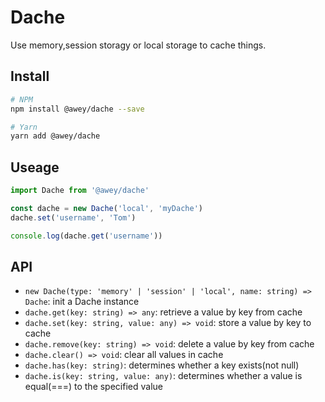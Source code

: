 # Dache

Use memory,session storagy or local storage to cache things.

## Install

```sh
# NPM
npm install @awey/dache --save

# Yarn
yarn add @awey/dache
```

## Useage

```ts
import Dache from '@awey/dache'

const dache = new Dache('local', 'myDache')
dache.set('username', 'Tom')

console.log(dache.get('username'))
```

## API

* `new Dache(type: 'memory' | 'session' | 'local', name: string) => Dache`: init a Dache instance
* `dache.get(key: string) => any`: retrieve a value by key from cache
* `dache.set(key: string, value: any) => void`: store a value by key to cache
* `dache.remove(key: string) => void`: delete a value by key from cache
* `dache.clear() => void`: clear all values in cache
* `dache.has(key: string)`: determines whether a key exists(not null)
* `dache.is(key: string, value: any)`: determines whether a value is equal(===) to the specified value
